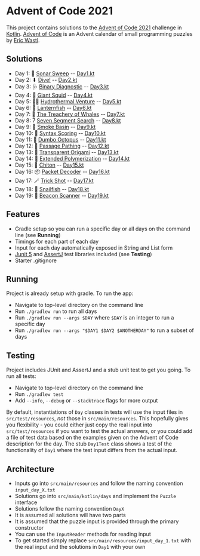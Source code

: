 # Advent of Code 2021

This project contains solutions to the [Advent of Code 2021](https://adventofcode.com/2021) challenge in [Kotlin](https://kotlinlang.org/). 
[Advent of Code](https://adventofcode.com) is an Advent calendar of small programming puzzles by [Eric Wastl](http://was.tl/).

## Solutions

- Day 1: 🧹 [Sonar Sweep](https://adventofcode.com/2021/day/1)   -- [Day1.kt](https://github.com/andilau/advent-of-code-2021/blob/main/src/main/kotlin/days/Day1.kt)
- Day 2: ⬇ [Dive!](https://adventofcode.com/2021/day/2) -- [Day2.kt](https://github.com/andilau/advent-of-code-2021/blob/main/src/main/kotlin/days/Day2.kt)
- Day 3: 🩺 [Binary Diagnostic](https://adventofcode.com/2021/day/3) -- [Day3.kt](https://github.com/andilau/advent-of-code-2021/blob/main/src/main/kotlin/days/Day3.kt)
- Day 4: 🦑 [Giant Squid](https://adventofcode.com/2021/day/4) -- [Day4.kt](https://github.com/andilau/advent-of-code-2021/blob/main/src/main/kotlin/days/Day4.kt)
- Day 5: 😶‍🌫️ [Hydrothermal Venture](https://adventofcode.com/2021/day/5) -- [Day5.kt](https://github.com/andilau/advent-of-code-2021/blob/main/src/main/kotlin/days/Day5.kt)
- Day 6: 🐠 [Lanternfish](https://adventofcode.com/2021/day/6) -- [Day6.kt](https://github.com/andilau/advent-of-code-2021/blob/main/src/main/kotlin/days/Day6.kt)
- Day 7: 🦀 [The Treachery of Whales](https://adventofcode.com/2021/day/7) -- [Day7.kt](https://github.com/andilau/advent-of-code-2021/blob/main/src/main/kotlin/days/Day7.kt)
- Day 8: 7 [Seven Segment Search](https://adventofcode.com/2021/day/8) -- [Day8.kt](https://github.com/andilau/advent-of-code-2021/blob/main/src/main/kotlin/days/Day8.kt)
- Day 9: 🛁 [Smoke Basin](https://adventofcode.com/2021/day/9) -- [Day9.kt](https://github.com/andilau/advent-of-code-2021/blob/main/src/main/kotlin/days/Day9.kt)
- Day 10: 💬 [Syntax Scoring](https://adventofcode.com/2021/day/10) -- [Day10.kt](https://github.com/andilau/advent-of-code-2021/blob/main/src/main/kotlin/days/Day10.kt)
- Day 11: 🐙 [Dumbo Octopus](https://adventofcode.com/2021/day/11) -- [Day11.kt](https://github.com/andilau/advent-of-code-2021/blob/main/src/main/kotlin/days/Day11.kt)
- Day 12: 🏃‍ [Passage Pathing](https://adventofcode.com/2021/day/12) -- [Day12.kt](https://github.com/andilau/advent-of-code-2021/blob/main/src/main/kotlin/days/Day12.kt)
- Day 13: 📄 [Transparent Origami](https://adventofcode.com/2021/day/13) -- [Day13.kt](https://github.com/andilau/advent-of-code-2021/blob/main/src/main/kotlin/days/Day13.kt)
- Day 14: 💪 [Extended Polymerization](https://adventofcode.com/2021/day/14) -- [Day14.kt](https://github.com/andilau/advent-of-code-2021/blob/main/src/main/kotlin/days/Day14.kt)
- Day 15: 🦪 [Chiton](https://adventofcode.com/2021/day/15) -- [Day15.kt](https://github.com/andilau/advent-of-code-2021/blob/main/src/main/kotlin/days/Day15.kt)
- Day 16: 📦 [Packet Decoder](https://adventofcode.com/2021/day/16) -- [Day16.kt](https://github.com/andilau/advent-of-code-2021/blob/main/src/main/kotlin/days/Day16.kt)
- Day 17: 🪄 [Trick Shot](https://adventofcode.com/2021/day/17) -- [Day17.kt](https://github.com/andilau/advent-of-code-2021/blob/main/src/main/kotlin/days/Day17.kt)
- Day 18: 🐡 [Snailfish](https://adventofcode.com/2021/day/18) -- [Day18.kt](https://github.com/andilau/advent-of-code-2021/blob/main/src/main/kotlin/days/Day18.kt)
- Day 19: 💊 [Beacon Scanner](https://adventofcode.com/2021/day/19) -- [Day19.kt](https://github.com/andilau/advent-of-code-2021/blob/main/src/main/kotlin/days/Day19.kt)

## Features

* Gradle setup so you can run a specific day or all days on the command line (see **Running**)
* Timings for each part of each day
* Input for each day automatically exposed in String and List form
* [Junit 5](https://junit.org/junit5/) and [AssertJ](https://assertj.github.io/doc/) test libraries included (see **Testing**)
* Starter .gitignore

## Running

Project is already setup with gradle. To run the app:

* Navigate to top-level directory on the command line
* Run `./gradlew run` to run all days
* Run `./gradlew run --args $DAY` where `$DAY` is an integer to run a specific day
* Run `./gradlew run --args "$DAY1 $DAY2 $ANOTHERDAY"` to run a subset of days

## Testing

Project includes JUnit and AssertJ and a stub unit test to get you going. To run all tests:

* Navigate to top-level directory on the command line
* Run `./gradlew test`
* Add `--info`, `--debug` or `--stacktrace` flags for more output

By default, instantiations of `Day` classes in tests will use the input files in `src/test/resources`, _not_ those
in `src/main/resources`. This hopefully gives you flexibility - you could either just copy the real input
into `src/test/resources` if you want to test the actual answers, or you could add a file of test data based on the
examples given on the Advent of Code description for the day. The stub `Day1Test` class shows a test of the
functionality of `Day1` where the test input differs from the actual input.

## Architecture

* Inputs go into `src/main/resources` and follow the naming convention `input_day_X.txt`
* Solutions go into `src/main/kotlin/days` and implement the `Puzzle` interface
* Solutions follow the naming convention `DayX`
* It is assumed all solutions will have two parts
* It is assumed that the puzzle input is provided through the primary constructor
* You can use the `InputReader` methods for reading input
* To get started simply replace `src/main/resources/input_day_1.txt` with the real input and the solutions in `Day1` with your own